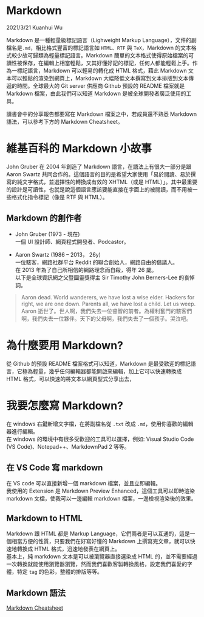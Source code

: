 # Markdown
2021/3/21 Kuanhui Wu  
  
Markdown 是一種輕量級標記語言（Lighweight Markup Language），文件的副檔名是`.md`，相比格式豐富的標記語言如 `HTML`、`RTF` 與 `TeX`，Markdown 的文本格式較少故可歸類為輕量標記語言。Markdown 簡單的文本格式使得原始檔案的可讀性被保存，在編輯上相當輕鬆，又其好懂好記的標記，任何人都能輕鬆上手。作為一標記語言，Markdown 可以輕易的轉化成 HTML 格式，藉此 Markdown 文本可以輕鬆的渲染到網頁上，Markdown 大幅降低文本撰寫到文本排版到文本傳遞的時間。全球最大的 Git server 供應商 Github 預設的 README 檔案就是 Markdown 檔案，由此我們可以知道 Markdown 是被全球開發者廣泛使用的工具。<br/>

讀書會中的分享報告都要寫在 Markdown 檔案之中，若成員還不熟悉 Markdown 語法，可以參考下方的 Markdown Cheatsheet。<br/>

# 維基百科的 Markdown 小故事

John Gruber 在 2004 年創造了 Markdown 語言，在語法上有很大一部分是跟 Aaron Swartz 共同合作的。這個語言的目的是希望大家使用「易於閱讀、易於撰寫的純文字格式，並選擇性的轉換成有效的 XHTML（或是 HTML）」。其中最重要的設計是可讀性，也就是說這個語言應該要能直接在字面上的被閱讀，而不用被一些格式化指令標記（像是 RTF 與 HTML）。

## Markdown 的創作者

* John Gruber
(1973 - 現在)  
一個 UI 設計師、網頁程式開發者、Podcastor。  

* Aaron Swartz
(1986 – 2013， 26y)  
一位駭客，網路社群平台 Reddit 的聯合創始人，網路自由的倡議人。       
在 2013 年為了自己所相信的網路理念而自殺，得年 26 歲。    
以下是全球資訊網之父暨圖靈獎得主 Sir Timothy John Berners-Lee 的哀悼詞。   
> Aaron dead. World wanderers, we have lost a wise elder. Hackers for right, we are one down. Parents all, we have lost a child. Let us weep.  
> Aaron 逝世了。世人啊，我們失去一位睿智的前者。為權利奮鬥的駭客們啊，我們失去一位夥伴。天下的父母啊，我們失去了一個孩子。哭泣吧。


# 為什麼要用 Markdown?

從 Github 的預設 README 檔案格式可以知道，Markdown 是最受歡迎的標記語言，它極為輕量，幾乎任何編輯器都能開啟來編輯，加上它可以快速轉換成 HTML 格式，可以快速的將文本以網頁型式分享出去，

# 我要怎麼寫 Markdown?

在 windows 右鍵新增文字檔，在將副檔名從 `.txt` 改成 `.md`，使用你喜歡的編輯器進行編輯。  
在 windows 的環境中有很多受歡迎的工具可以選擇，例如: Visual Studio Code (VS Code)、Notepad++、MarkdownPad 2 等等。  

## 在 VS Code 寫 markdown

在 VS code 可以直接新增一個 markdown 檔案，並且立即編輯。  
我使用的 Extension 是 Markdown Preview Enhanced，這個工具可以即時渲染 markdown 文檔，使我可以一邊編輯 markdown 檔案，一邊檢視渲染後的效果。

## Markdown to HTML
Markdown 跟 HTML 都是 Markup Language，它們兩者是可以互通的，這是一個相當方便的性質，只要我們在好寫好懂的 Markdown 上撰寫完文章，就可以快速地轉換成 HTML 格式，迅速地發表在網頁上。  
基本上，純 markdown 文本是可以被瀏覽器直接選染成 HTML 的，並不需要經過一次轉換就能使用瀏覽器瀏覽，然而我們喜歡客製轉換風格，設定我們喜愛的字體，特定 `tag` 的色彩，整體的排版等等。  

## Markdown 語法
[Markdown Cheatsheet](https://github.com/adam-p/markdown-here/wiki/Markdown-Cheatsheet)
